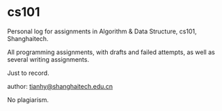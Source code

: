# cs101
Personal log for assignments in Algorithm &amp; Data Structure, cs101, Shanghaitech.

All programming assignments, with drafts and failed attempts, as well as several writing assignments.

Just to record.

author: tianhy@shanghaitech.edu.cn

No plagiarism.


